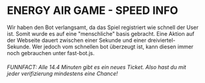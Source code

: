 # ENERGY AIR GAME - SPEED INFO

Wir haben den Bot verlangsamt, da das Spiel registriert wie schnell der User ist. Somit wurde es auf eine "menschliche" basis gebracht. Eine Aktion auf der Webseite dauert zwischen einer Sekunde und einer dreiviertel-Sekunde. Wer jedoch vom schnellen bot überzeugt ist, kann diesen immer noch gebrauchen unter fast-bot.js.

<h6>FUNNFACT: Alle 14.4 Minuten gibt es ein neues Ticket. Also hast du mit jeder verifizierung mindestens eine Chance!</h6>
